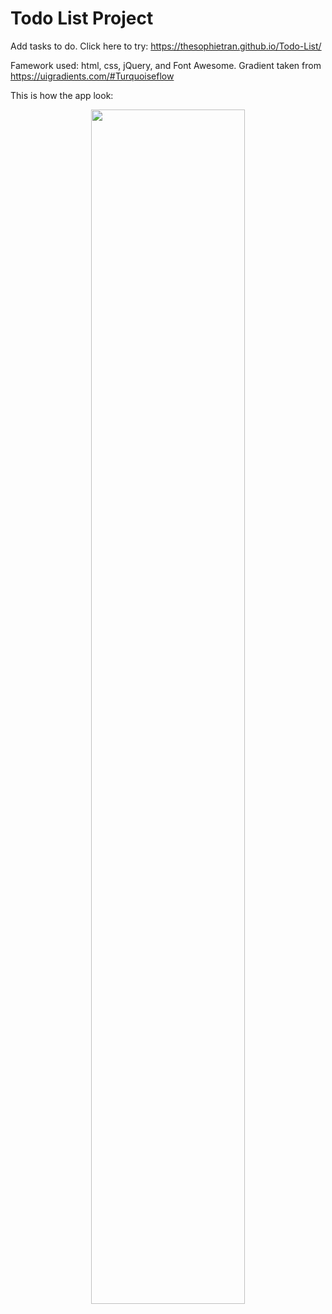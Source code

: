 # Todo List Project 
Add tasks to do. Click here to try: https://thesophietran.github.io/Todo-List/

Famework used: html, css, jQuery, and Font Awesome. Gradient taken from https://uigradients.com/#Turquoiseflow 

This is how the app look:
<p align="center">
    <img src="images/img1.png" width=70%>
</p>
